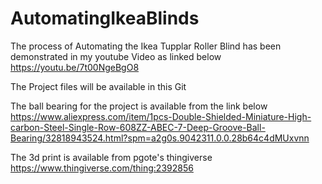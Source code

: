 # AutomatingIkeaBlinds
The process of Automating the Ikea Tupplar Roller Blind has been demonstrated in my youtube Video as linked below
https://youtu.be/7t00NgeBgO8

The Project files will be available in this Git

The ball bearing for the project is available from the link below
https://www.aliexpress.com/item/1pcs-Double-Shielded-Miniature-High-carbon-Steel-Single-Row-608ZZ-ABEC-7-Deep-Groove-Ball-Bearing/32818943524.html?spm=a2g0s.9042311.0.0.28b64c4dMUxvnn

The 3d print is available from pgote's thingiverse
https://www.thingiverse.com/thing:2392856
